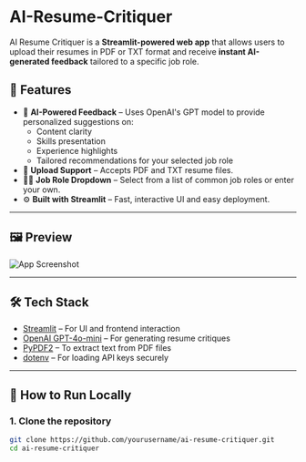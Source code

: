 # AI-Resume-Critiquer
AI Resume Critiquer is a **Streamlit-powered web app** that allows users to upload their resumes in PDF or TXT format and receive **instant AI-generated feedback** tailored to a specific job role.

## 🚀 Features

- 🧠 **AI-Powered Feedback** – Uses OpenAI's GPT model to provide personalized suggestions on:
  - Content clarity
  - Skills presentation
  - Experience highlights
  - Tailored recommendations for your selected job role
- 📂 **Upload Support** – Accepts PDF and TXT resume files.
- 👨‍💼 **Job Role Dropdown** – Select from a list of common job roles or enter your own.
- ⚙️ **Built with Streamlit** – Fast, interactive UI and easy deployment.

---

## 🖼️ Preview

![App Screenshot](./Screenshot%202025-06-25%20at%2011.00.27%E2%80%AFAM.png)

---

## 🛠️ Tech Stack

- [Streamlit](https://streamlit.io/) – For UI and frontend interaction
- [OpenAI GPT-4o-mini](https://platform.openai.com/) – For generating resume critiques
- [PyPDF2](https://pypi.org/project/PyPDF2/) – To extract text from PDF files
- [dotenv](https://pypi.org/project/python-dotenv/) – For loading API keys securely

---

## 🔧 How to Run Locally

### 1. Clone the repository
```bash
git clone https://github.com/yourusername/ai-resume-critiquer.git
cd ai-resume-critiquer
